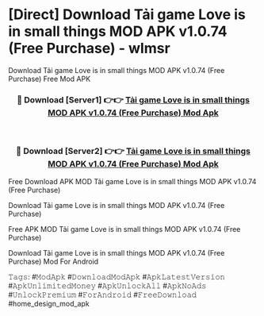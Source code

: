 # [Direct] Download Tải game Love is in small things MOD APK v1.0.74 (Free Purchase) - wlmsr
Download Tải game Love is in small things MOD APK v1.0.74 (Free Purchase) Free Mod APK

<div align="center">
<h3>🔴 Download [Server1] 👉👉 <a href="https://apk-comot.site?title=Tải_game_Love_is_in_small_things_MOD_APK_v1.0.74_(Free_Purchase)">Tải game Love is in small things MOD APK v1.0.74 (Free Purchase) Mod Apk</a></h3><br>

<h3>🔴 Download [Server2] 👉👉 <a href="https://apk-comot.site?title=Tải_game_Love_is_in_small_things_MOD_APK_v1.0.74_(Free_Purchase)">Tải game Love is in small things MOD APK v1.0.74 (Free Purchase) Mod Apk</a></h3>
</div>


Free Download APK MOD Tải game Love is in small things MOD APK v1.0.74 (Free Purchase)

Download Tải game Love is in small things MOD APK v1.0.74 (Free Purchase) 

Free APK MOD Tải game Love is in small things MOD APK v1.0.74 (Free Purchase) 

Download Tải game Love is in small things MOD APK v1.0.74 (Free Purchase) Mod For Android

𝚃𝚊𝚐𝚜: #𝙼𝚘𝚍𝙰𝚙𝚔 #𝙳𝚘𝚠𝚗𝚕𝚘𝚊𝚍𝙼𝚘𝚍𝙰𝚙𝚔 #𝙰𝚙𝚔𝙻𝚊𝚝𝚎𝚜𝚝𝚅𝚎𝚛𝚜𝚒𝚘𝚗 #𝙰𝚙𝚔𝚄𝚗𝚕𝚒𝚖𝚒𝚝𝚎𝚍𝙼𝚘𝚗𝚎𝚢 #𝙰𝚙𝚔𝚄𝚗𝚕𝚘𝚌𝚔𝙰𝚕𝚕 #𝙰𝚙𝚔𝙽𝚘𝙰𝚍𝚜 #𝚄𝚗𝚕𝚘𝚌𝚔𝙿𝚛𝚎𝚖𝚒𝚞𝚖 #𝙵𝚘𝚛𝙰𝚗𝚍𝚛𝚘𝚒𝚍 #𝙵𝚛𝚎𝚎𝙳𝚘𝚠𝚗𝚕𝚘𝚊𝚍 #home_design_mod_apk